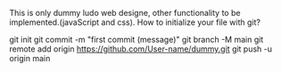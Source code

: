 This is only dummy ludo web designe, other functionality to be implemented.(javaScript and css).
  How to initialize your file with git?

git init
git commit -m "first commit (message)"
git branch -M main
git remote add origin https://github.com/User-name/dummy.git
git push -u origin main
